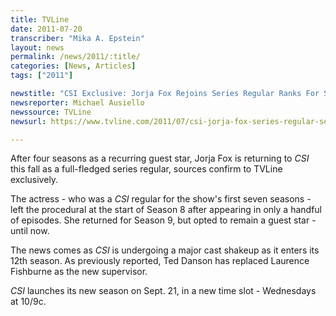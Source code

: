 ```yaml
---
title: TVLine
date: 2011-07-20
transcriber: "Mika A. Epstein"
layout: news
permalink: /news/2011/:title/
categories: [News, Articles]
tags: ["2011"]

newstitle: "CSI Exclusive: Jorja Fox Rejoins Series Regular Ranks For Season 12  "
newsreporter: Michael Ausiello
newssource: TVLine
newsurl: https://www.tvline.com/2011/07/csi-jorja-fox-series-regular-season-12/

---
```


After four seasons as a recurring guest star, Jorja Fox is returning to *CSI* this fall as a full-fledged series regular, sources confirm to TVLine exclusively.

The actress - who was a *CSI* regular for the show's first seven seasons - left the procedural at the start of Season 8 after appearing in only a handful of episodes. She returned for Season 9, but opted to remain a guest star - until now.

The news comes as *CSI* is undergoing a major cast shakeup as it enters its 12th season. As previously reported, Ted Danson has replaced Laurence Fishburne as the new supervisor.

*CSI* launches its new season on Sept. 21, in a new time slot - Wednesdays at 10/9c.
